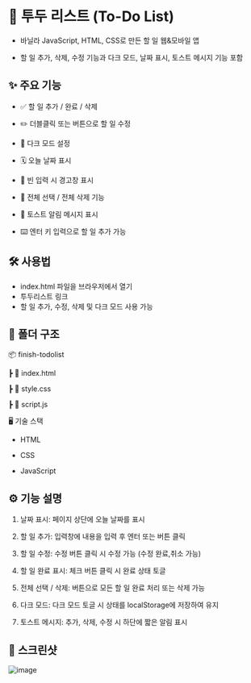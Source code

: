 # 📝 투두 리스트 (To-Do List)
- 바닐라 JavaScript, HTML, CSS로 만든 할 일 웹&모바일 앱
  
- 할 일 추가, 삭제, 수정 기능과 다크 모드, 날짜 표시, 토스트 메시지 기능 포함


## ✨ 주요 기능
- ✅ 할 일 추가 / 완료 / 삭제

- ✏️ 더블클릭 또는 버튼으로 할 일 수정

- 🎨 다크 모드 설정

- 🗓️ 오늘 날짜 표시

- 🚫 빈 입력 시 경고창 표시

- 🧹 전체 선택 / 전체 삭제 기능

- 🔔 토스트 알림 메시지 표시

- ⌨️ 엔터 키 입력으로 할 일 추가 가능

## 🛠️ 사용법
- index.html 파일을 브라우저에서 열기
- 투두리스트 링크 
- 할 일 추가, 수정, 삭제 및 다크 모드 사용 가능

## 📁 폴더 구조

📦 finish-todolist

┣ 📜 index.html

┣ 📜 style.css

┣ 📜 script.js

 
 
🖥️ 기술 스택
- HTML

- CSS

- JavaScript
  


## ⚙️ 기능 설명
1. 날짜 표시: 페이지 상단에 오늘 날짜를 표시

2. 할 일 추가: 입력창에 내용을 입력 후 엔터 또는 버튼 클릭

3. 할 일 수정: 수정 버튼 클릭 시 수정 가능  (수정 완료,취소 가능)

4. 할 일 완료 표시: 체크 버튼 클릭 시 완료 상태 토글

5. 전체 선택 / 삭제: 버튼으로 모든 할 일 완료 처리 또는 삭제 가능

6. 다크 모드: 다크 모드 토글 시 상태를 localStorage에 저장하여 유지

7. 토스트 메시지: 추가, 삭제, 수정 시 하단에 짧은 알림 표시


## 📸 스크린샷


![image](https://github.com/user-attachments/assets/2eccf327-ad5f-4bd4-932f-d497ecec5846)


